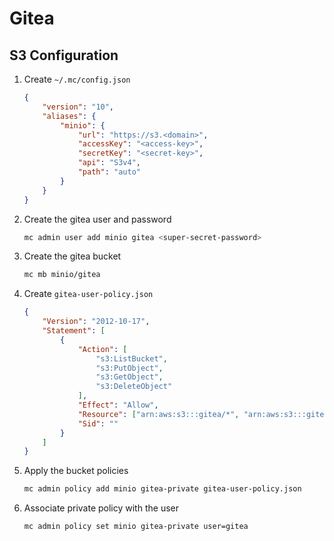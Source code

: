 # Gitea

## S3 Configuration

1. Create `~/.mc/config.json`

    ```json
    {
        "version": "10",
        "aliases": {
            "minio": {
                "url": "https://s3.<domain>",
                "accessKey": "<access-key>",
                "secretKey": "<secret-key>",
                "api": "S3v4",
                "path": "auto"
            }
        }
    }
    ```

2. Create the gitea user and password

    ```sh
    mc admin user add minio gitea <super-secret-password>
    ```

3. Create the gitea bucket

    ```sh
    mc mb minio/gitea
    ```

4. Create `gitea-user-policy.json`

    ```json
    {
        "Version": "2012-10-17",
        "Statement": [
            {
                "Action": [
                    "s3:ListBucket",
                    "s3:PutObject",
                    "s3:GetObject",
                    "s3:DeleteObject"
                ],
                "Effect": "Allow",
                "Resource": ["arn:aws:s3:::gitea/*", "arn:aws:s3:::gitea"],
                "Sid": ""
            }
        ]
    }
    ```

5. Apply the bucket policies

    ```sh
    mc admin policy add minio gitea-private gitea-user-policy.json
    ```

6. Associate private policy with the user

    ```sh
    mc admin policy set minio gitea-private user=gitea
    ```
